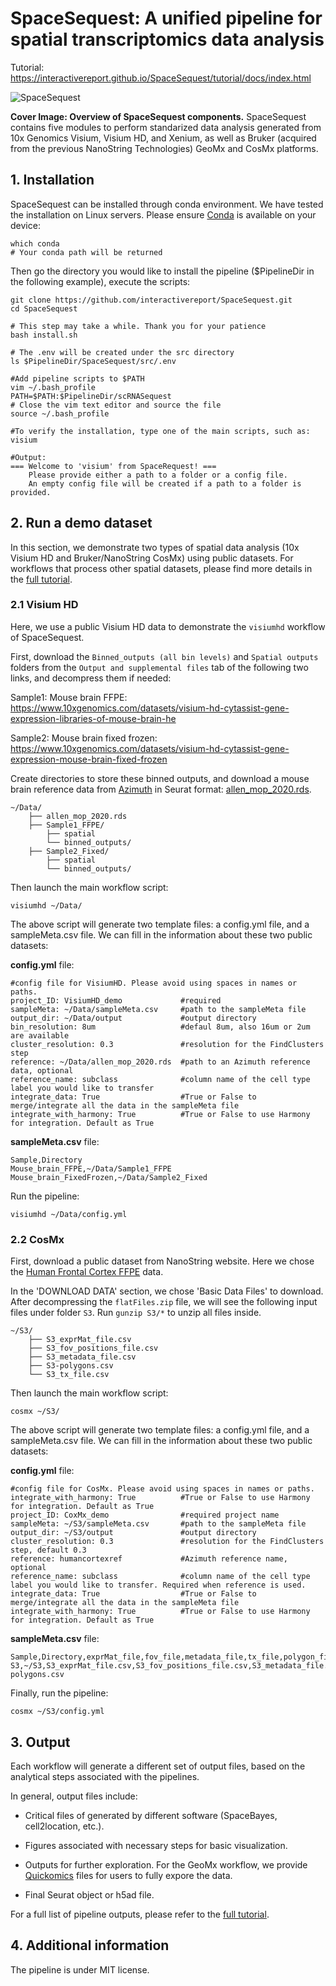 # SpaceSequest: A unified pipeline for spatial transcriptomics data analysis

Tutorial: https://interactivereport.github.io/SpaceSequest/tutorial/docs/index.html

![SpaceSequest](https://interactivereport.github.io/SpaceSequest/images/CoverImage.png)

**Cover Image: Overview of SpaceSequest components.** SpaceSequest contains five modules to perform standarized data analysis generated from 10x Genomics Visium, Visium HD, and Xenium, as well as Bruker (acquired from the previous NanoString Technologies) GeoMx and CosMx platforms.

## 1. Installation

SpaceSequest can be installed through conda environment. We have tested the installation on Linux servers. Please ensure [Conda](https://docs.conda.io/en/latest/) is available on your device:

```
which conda
# Your conda path will be returned
```

Then go the directory you would like to install the pipeline ($PipelineDir in the following example), execute the scripts:

```
git clone https://github.com/interactivereport/SpaceSequest.git
cd SpaceSequest

# This step may take a while. Thank you for your patience
bash install.sh

# The .env will be created under the src directory
ls $PipelineDir/SpaceSequest/src/.env

#Add pipeline scripts to $PATH
vim ~/.bash_profile
PATH=$PATH:$PipelineDir/scRNASequest
# Close the vim text editor and source the file
source ~/.bash_profile

#To verify the installation, type one of the main scripts, such as:
visium

#Output:
=== Welcome to 'visium' from SpaceRequest! ===
	Please provide either a path to a folder or a config file.
	An empty config file will be created if a path to a folder is provided.

```



## 2. Run a demo dataset

In this section, we demonstrate two types of spatial data analysis (10x Visium HD and Bruker/NanoString CosMx) using public datasets. For workflows that process other spatial datasets, please find more details in the [full tutorial](https://interactivereport.github.io/SpaceSequest/tutorial/docs/index.html).

### 2.1 Visium HD

Here, we use a public Visium HD data to demonstrate the `visiumhd` workflow of SpaceSequest. 

First, download the `Binned_outputs (all bin levels)` and `Spatial outputs` folders from the `Output and supplemental files` tab of the following two links, and decompress them if needed:

Sample1: Mouse brain FFPE: https://www.10xgenomics.com/datasets/visium-hd-cytassist-gene-expression-libraries-of-mouse-brain-he

Sample2: Mouse brain fixed frozen: https://www.10xgenomics.com/datasets/visium-hd-cytassist-gene-expression-mouse-brain-fixed-frozen

Create directories to store these binned outputs, and download a mouse brain reference data from [Azimuth](https://azimuth.hubmapconsortium.org/references/#Mouse%20-%20Motor%20Cortex) in Seurat format: [allen_mop_2020.rds](https://seurat.nygenome.org/azimuth/demo_datasets/allen_mop_2020.rds).

```
~/Data/
    ├── allen_mop_2020.rds
    ├── Sample1_FFPE/
        ├── spatial
        └── binned_outputs/
    ├── Sample2_Fixed/
        ├── spatial
        └── binned_outputs/
```

Then launch the main workflow script:

```
visiumhd ~/Data/
```

The above script will generate two template files: a config.yml file, and a sampleMeta.csv file. We can fill in the information about these two public datasets:

**config.yml** file:
```
#config file for VisiumHD. Please avoid using spaces in names or paths.
project_ID: VisiumHD_demo             #required
sampleMeta: ~/Data/sampleMeta.csv     #path to the sampleMeta file
output_dir: ~/Data/output             #output directory
bin_resolution: 8um                   #defaul 8um, also 16um or 2um are available
cluster_resolution: 0.3               #resolution for the FindClusters step
reference: ~/Data/allen_mop_2020.rds  #path to an Azimuth reference data, optional 
reference_name: subclass              #column name of the cell type label you would like to transfer
integrate_data: True                  #True or False to merge/integrate all the data in the sampleMeta file
integrate_with_harmony: True          #True or False to use Harmony for integration. Default as True
```

**sampleMeta.csv** file:
```
Sample,Directory
Mouse_brain_FFPE,~/Data/Sample1_FFPE
Mouse_brain_FixedFrozen,~/Data/Sample2_Fixed
```

Run the pipeline:
```
visiumhd ~/Data/config.yml
```

### 2.2 CosMx

First, download a public dataset from NanoString website. Here we chose the [Human Frontal Cortex FFPE](https://nanostring.com/products/cosmx-spatial-molecular-imager/ffpe-dataset/human-frontal-cortex-ffpe-dataset/) data.

In the 'DOWNLOAD DATA' section, we chose 'Basic Data Files' to download. After decompressing the `flatFiles.zip` file, we will see the following input files under folder `S3`. Run `gunzip S3/*` to unzip all files inside.

```
~/S3/
    ├── S3_exprMat_file.csv
    ├── S3_fov_positions_file.csv
    ├── S3_metadata_file.csv
    ├── S3-polygons.csv
    └── S3_tx_file.csv
```

Then launch the main workflow script:

```
cosmx ~/S3/
```

The above script will generate two template files: a config.yml file, and a sampleMeta.csv file. We can fill in the information about these two public datasets:

**config.yml** file:
```
#config file for CosMx. Please avoid using spaces in names or paths.
integrate_with_harmony: True          #True or False to use Harmony for integration. Default as True
project_ID: CoxMx_demo                #required project name
sampleMeta: ~/S3/sampleMeta.csv       #path to the sampleMeta file
output_dir: ~/S3/output               #output directory
cluster_resolution: 0.3               #resolution for the FindClusters step, default 0.3
reference: humancortexref             #Azimuth reference name, optional 
reference_name: subclass              #column name of the cell type label you would like to transfer. Required when reference is used.
integrate_data: True                  #True or False to merge/integrate all the data in the sampleMeta file
integrate_with_harmony: True          #True or False to use Harmony for integration. Default as True
```

**sampleMeta.csv** file:
```
Sample,Directory,exprMat_file,fov_file,metadata_file,tx_file,polygon_file
S3,~/S3,S3_exprMat_file.csv,S3_fov_positions_file.csv,S3_metadata_file.csv,S3_tx_file.csv,S3-polygons.csv
```

Finally, run the pipeline:
```
cosmx ~/S3/config.yml
```

## 3. Output

Each workflow will generate a different set of output files, based on the analytical steps associated with the pipelines.

In general, output files include:

 - Critical files of generated by different software (SpaceBayes, cell2location, etc.).

 - Figures associated with necessary steps for basic visualization.

 - Outputs for further exploration. For the GeoMx workflow, we provide [Quickomics](https://academic.oup.com/bioinformatics/article/37/20/3670/6254183) files for users to fully expore the data.

 - Final Seurat object or h5ad file.

For a full list of pipeline outputs, please refer to the [full tutorial](https://interactivereport.github.io/SpaceSequest/tutorial/docs/index.html).

## 4. Additional information

The pipeline is under MIT license.
